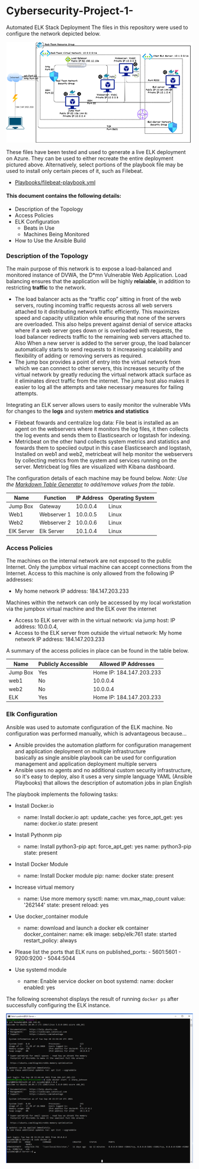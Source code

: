 # Cybersecurity-Project-1-
Automated ELK Stack Deployment
The files in this repository were used to configure the network depicted below.

![VNet, Azure](Images/Network_Diagram_2.png)

These files have been tested and used to generate a live ELK deployment on Azure. They can be used to either recreate the entire deployment pictured above. Alternatively, select portions of the playbook file may be used to install only certain pieces of it, such as Filebeat.
- [Playbooks/filebeat-playbook.yml](filebeat-playbook.yml)

#### This document contains the following details:
- Description of the Topology
- Access Policies
- ELK Configuration
  - Beats in Use
  - Machines Being Monitored
- How to Use the Ansible Build

### Description of the Topology
The main purpose of this network is to expose a load-balanced and monitored instance of DVWA, the D*mn Vulnerable Web Application.
Load balancing ensures that the application will be highly **relaiable**, in addition to restricting **traffic** to the network.
- The load balancer acts as the “traffic cop” sitting in front of the web servers, routing incoming traffic requests across all web servers attached to it distributing network traffic efficiently. This maximizes speed and capacity utilization while ensuring that none of the servers are overloaded. This also helps prevent against denial of service attacks where if a web server goes down or is overloaded with requests, the load balancer redirects traffic to the remaining web servers attached to. Also When a new server is added to the server group, the load balancer automatically starts to send requests to it increaseing scalability and flexibility of adding or removing servers as required.
- The jump box provides a point of entry into the virtual network from which we can connect to other servers, this increases security of the virtual network by greatly reducing the virtual network attack surface as it eliminates direct traffic from the internet. The jump host also makes it easier to log all the attempts and take necessary measures for failing attempts.  

Integrating an ELK server allows users to easily monitor the vulnerable VMs for changes to the **logs** and system **metrics and statistics**
- Filebeat fowards and centralize log data: File beat is installed as an agent on the webservers where it monitors the log files, it then collects the log events and sends them to Elasticsearch or logstash for indexing.
- Metricbeat on the other hand collects system metrics and statistics and fowards them to speciied output in this case Elasticsearch and logstash, Installed on web1 and web2, metricbeat will help monitor the webservers by collecting metrics from the system and services running on the server. Metricbeat log files are visualized with Kibana dashboard.

The configuration details of each machine may be found below.
_Note: Use the [Markdown Table Generator](http://www.tablesgenerator.com/markdown_tables) to add/remove values from the table_.

| Name     | Function | IP Address | Operating System |
|------------|-------------|------------|----------------|
| Jump Box   | Gateway     | 10.0.0.4   | Linux          |
| Web1       | Webserver 1 | 10.0.0.5   | Linux          |
| Web2       | Webserver 2 | 10.0.0.6   | Linux          |
| ElK Server | Elk Server  | 10.1.0.4   | Linux          |


### Access Policies
The machines on the internal network are not exposed to the public Internet. 
Only the jumpbox virtual machine can accept connections from the Internet. Access to this machine is only allowed from the following IP addresses:
- My home network IP address: 184.147.203.233

Machines within the network can only be accessed by my local workstation via the jumpbox virtual machine and the ELK over the internet  
- Access to ELK server with in the virtual network: via jump host: IP address: 10.0.0.4,
- Access to the ELK server from outside the virtual network: My home network IP address: 184.147.203.233

A summary of the access policies in place can be found in the table below.

| Name     | Publicly Accessible | Allowed IP Addresses        |
|----------|---------------------|-----------------------------|
| Jump Box | Yes                 | Home IP: 184.147.203.233    |
| web1     | No                  | 10.0.0.4                    |
| web2     | No                  | 10.0.0.4                    |
| ELK      | Yes                 | Home IP: 184.147.203.233    |

### Elk Configuration
Ansible was used to automate configuration of the ELK machine. No configuration was performed manually, which is advantageous because...
- Ansible provides the automation platform for configuration management and application deployment on multiple infrastructure  
  basically as single ansible playbook can be used for configuration management and application deployment multiple servers 
- Ansible uses no agents and no additional custom security infrastructure, so it's easy to deploy, also it uses a very simple language YAML (Ansible Playbooks) that allows the description of automation jobs in plan English 

The playbook implements the following tasks:
 * Install Docker.io 
    - name: Install docker.io
      apt:
        update_cache: yes
        force_apt_get: yes
        name: docker.io
        state: present
        
* Install Pythonm pip 
    - name: Install python3-pip
      apt:
        force_apt_get: yes
        name: python3-pip
        state: present

* Install Docker Module
    - name: Install Docker module
      pip:
        name: docker
        state: present

* Increase virtual memory 
    - name: Use more memory
      sysctl:
        name: vm.max_map_count
        value: '262144'
        state: present
        reload: yes 

* Use docker_container module
    - name: download and launch a docker elk container
      docker_container:
        name: elk
        image: sebp/elk:761
        state: started
        restart_policy: always
* Please list the ports that ELK runs on
        published_ports:
          -  5601:5601
          -  9200:9200
          -  5044:5044

* Use systemd module
    - name: Enable service docker on boot
      systemd:
        name: docker
        enabled: yes

The following screenshot displays the result of running `docker ps` after successfully configuring the ELK instance.

![Screenshot, docker ps](Images/docker_ps_output.png)
